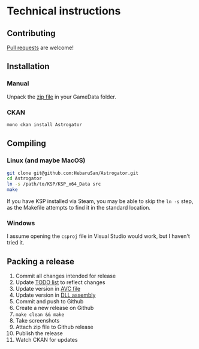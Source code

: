 # Technical instructions

## Contributing

[Pull requests](https://github.com/HebaruSan/Astrogator/pulls) are welcome!

## Installation

### Manual

Unpack the [zip file](https://github.com/HebaruSan/Astrogator/releases) in your GameData folder.

### CKAN

```sh
mono ckan install Astrogator
```

## Compiling

### Linux (and maybe MacOS)

```sh
git clone git@github.com:HebaruSan/Astrogator.git
cd Astrogator
ln -s /path/to/KSP/KSP_x64_Data src
make
```

If you have KSP installed via Steam, you may be able to skip the `ln -s` step, as the Makefile attempts to find it in the standard location.

### Windows

I assume opening the `csproj` file in Visual Studio would work, but I haven't tried it.

## Packing a release

1. Commit all changes intended for release
2. Update [TODO list](TODO.md) to reflect changes
3. Update version in [AVC file](Astrogator.version)
4. Update version in [DLL assembly](src/Properties/AssemblyInfo.cs)
5. Commit and push to Github
6. Create a new release on Github
7. `make clean && make`
8. Take screenshots
9. Attach zip file to Github release
10. Publish the release
11. Watch CKAN for updates
